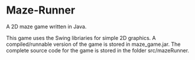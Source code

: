 # Maze-Runner
A 2D maze game written in Java.

This game uses the Swing libriaries for simple 2D graphics. A compiled/runnable version of the game is stored in maze_game.jar. The complete source code for the game is stored in the folder src/mazeRunner.
